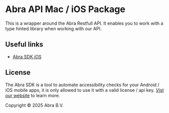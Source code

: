# Abra API Mac / iOS Package

This is a wrapper around the Abra Restfull API. It enables you to work with a type hinted library when working with our API.

## Useful links

- [Abra SDK iOS]([https://docs.abra.ai/api-ios](https://docs.abra.ai/sdk-ios))

## License

The Abra SDK is a tool to automate accessibility checks for your Android / iOS mobile apps, it is only allowed to use it with a valid license / api key. [Vist our website](https://abra.ai) to learn more.

Copyright © 2025 Abra B.V.
